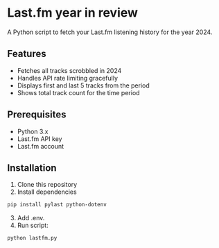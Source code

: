 # Last.fm year in review

A Python script to fetch your Last.fm listening history for the year 2024.

## Features

- Fetches all tracks scrobbled in 2024
- Handles API rate limiting gracefully
- Displays first and last 5 tracks from the period
- Shows total track count for the time period

## Prerequisites

- Python 3.x
- Last.fm API key
- Last.fm account

## Installation

1. Clone this repository
2. Install dependencies

```bash
pip install pylast python-dotenv
```

3. Add .env.
4. Run script:

```bash
python lastfm.py
```
